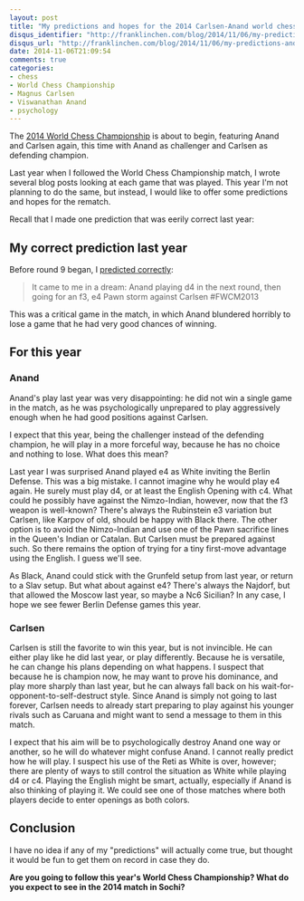 ```yaml
---
layout: post
title: "My predictions and hopes for the 2014 Carlsen-Anand world chess championship rematch"
disqus_identifier: "http://franklinchen.com/blog/2014/11/06/my-predictions-and-hopes-for-the-2014-carlsen-anand-world-chess-championship-rematch/"
disqus_url: "http://franklinchen.com/blog/2014/11/06/my-predictions-and-hopes-for-the-2014-carlsen-anand-world-chess-championship-rematch/"
date: 2014-11-06T21:09:54
comments: true
categories:
- chess
- World Chess Championship
- Magnus Carlsen
- Viswanathan Anand
- psychology
---
```

The [2014 World Chess Championship](http://www.sochi2014.fide.com/) is about to begin, featuring Anand and Carlsen again, this time with Anand as challenger and Carlsen as defending champion.

Last year when I followed the World Chess Championship match, I wrote several blog posts looking at each game that was played. This year I'm not planning to do the same, but instead, I would like to offer some predictions and hopes for the rematch.

Recall that I made one prediction that was eerily correct last year:

<!--more-->

## My correct prediction last year

Before round 9 began, I [predicted correctly](/blog/2013/11/21/world-chess-championship-2013-round-9-i-correctly-predicted-anands-aggressively-opening-choice-but-he-blundered-horribly-again-to-lose/):

<blockquote>
It came to me in a dream: Anand playing d4 in the next round, then going for an f3, e4 Pawn storm against Carlsen #FWCM2013
</blockquote>

This was a critical game in the match, in which Anand blundered horribly to lose a game that he had very good chances of winning.

## For this year

### Anand

Anand's play last year was very disappointing: he did not win a single game in the match, as he was psychologically unprepared to play aggressively enough when he had good positions against Carlsen.

I expect that this year, being the challenger instead of the defending champion, he will play in a more forceful way, because he has no choice and nothing to lose. What does this mean?

Last year I was surprised Anand played e4 as White inviting the Berlin Defense. This was a big mistake. I cannot imagine why he would play e4 again. He surely must play d4, or at least the English Opening with c4. What could he possibly have against the Nimzo-Indian, however, now that the f3 weapon is well-known? There's always the Rubinstein e3 variation but Carlsen, like Karpov of old, should be happy with Black there. The other option is to avoid the Nimzo-Indian and use one of the Pawn sacrifice lines in the Queen's Indian or Catalan. But Carlsen must be prepared against such. So there remains the option of trying for a tiny first-move advantage using the English. I guess we'll see.

As Black, Anand could stick with the Grunfeld setup from last year, or return to a Slav setup. But what about against e4? There's always the Najdorf, but that allowed the Moscow last year, so maybe a Nc6 Sicilian? In any case, I hope we see fewer Berlin Defense games this year.

### Carlsen

Carlsen is still the favorite to win this year, but is not invincible. He can either play like he did last year, or play differently. Because he is versatile, he can change his plans depending on what happens. I suspect that because he is champion now, he may want to prove his dominance, and play more sharply than last year, but he can always fall back on his wait-for-opponent-to-self-destruct style. Since Anand is simply not going to last forever, Carlsen needs to already start preparing to play against his younger rivals such as Caruana and might want to send a message to them in this match.

I expect that his aim will be to psychologically destroy Anand one way or another, so he will do whatever might confuse Anand. I cannot really predict how he will play. I suspect his use of the Reti as White is over, however; there are plenty of ways to still control the situation as White while playing d4 or c4. Playing the English might be smart, actually, especially if Anand is also thinking of playing it. We could see one of those matches where both players decide to enter openings as both colors.

## Conclusion

I have no idea if any of my "predictions" will actually come true, but thought it would be fun to get them on record in case they do.

**Are you going to follow this year's World Chess Championship? What do you expect to see in the 2014 match in Sochi?**
